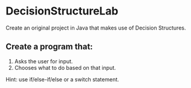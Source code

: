 # DecisionStructureLab
Create an original project in Java that makes use of Decision Structures.


## Create a program that:

1. Asks the user for input.
2. Chooses what to do based on that input.


Hint: use if/else-if/else or a switch statement.
